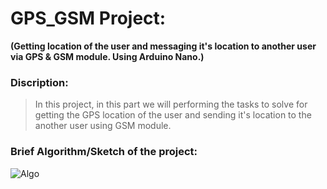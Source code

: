 # GPS_GSM Project:
**(Getting location of the user and messaging it's location to another user via GPS &amp; GSM module. Using Arduino Nano.)**
 ### Discription:
 > In this project, in this part we will performing the tasks to solve for getting the GPS location of the user and sending it's location to the another user using GSM module.   
### Brief Algorithm/Sketch of the project:
![Algo](file:///C:/Users/divya/OneDrive/Desktop/ALgo.jpg)
